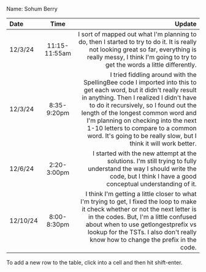 Name: Sohum Berry

| Date     |     Time      |                                                                                                                                                                                                                                                                                                                                                                                         Update |
|:---------|:-------------:|-----------------------------------------------------------------------------------------------------------------------------------------------------------------------------------------------------------------------------------------------------------------------------------------------------------------------------------------------------------------------------------------------:|
| 12/3/24  | 11:15-11:55am |                                                                                                                                                                               I sort of mapped out what I'm planning to do, then I started to try to do it. It is really not looking great so far, everything is really messy, I think I'm going to try to get the words a little differently. |
| 12/3/24  |  8:35-9:20pm  | I tried fiddling around with the SpellingBee code I imported into this to get each word, but it didn't really result in anything. Then I realized I didn't have to do it recursively, so I found out the length of the longest common word and I'm planning on checking into the next 1-10 letters to compare to a common word. It's going to be really slow, but I think it will work better. |
| 12/6/24  |  2:20-3:00pm  |                                                                                                                                                                                                               I started with the new attempt at the solutions. I'm still trying to fully understand the way I should write the code, but I think I have a good conceptual understanding of it. |
| 12/10/24 |  8:00-8:30pm  |                                                                                          I think I'm getting a little closer to what I'm trying to get, I fixed the loop to make it check whether or not the next letter is in the codes. But, I'm a little confused about when to use getlongestprefix vs lookup for the TSTs. I also don't really know how to change the prefix in the code. |


To add a new row to the table, click into a cell and then hit shift-enter.